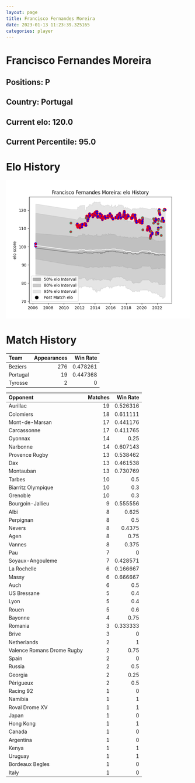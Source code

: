 ```yaml
---  
layout: page  
title: Francisco Fernandes Moreira  
date: 2023-01-13 11:23:39.325165  
categories: player  
---
```

# Francisco Fernandes Moreira

## Positions: P

## Country: Portugal

## Current elo: 120.0

## Current Percentile: 95.0

# Elo History


![elo history](history_FranciscoFernandesMoreira.png)
# Match History


| Team     |   Appearances |   Win Rate |
|:---------|--------------:|-----------:|
| Beziers  |           276 |   0.478261 |
| Portugal |            19 |   0.447368 |
| Tyrosse  |             2 |   0        |

| Opponent                   |   Matches |   Win Rate |
|:---------------------------|----------:|-----------:|
| Aurillac                   |        19 |   0.526316 |
| Colomiers                  |        18 |   0.611111 |
| Mont-de-Marsan             |        17 |   0.441176 |
| Carcassonne                |        17 |   0.411765 |
| Oyonnax                    |        14 |   0.25     |
| Narbonne                   |        14 |   0.607143 |
| Provence Rugby             |        13 |   0.538462 |
| Dax                        |        13 |   0.461538 |
| Montauban                  |        13 |   0.730769 |
| Tarbes                     |        10 |   0.5      |
| Biarritz Olympique         |        10 |   0.3      |
| Grenoble                   |        10 |   0.3      |
| Bourgoin-Jallieu           |         9 |   0.555556 |
| Albi                       |         8 |   0.625    |
| Perpignan                  |         8 |   0.5      |
| Nevers                     |         8 |   0.4375   |
| Agen                       |         8 |   0.75     |
| Vannes                     |         8 |   0.375    |
| Pau                        |         7 |   0        |
| Soyaux-Angouleme           |         7 |   0.428571 |
| La Rochelle                |         6 |   0.166667 |
| Massy                      |         6 |   0.666667 |
| Auch                       |         6 |   0.5      |
| US Bressane                |         5 |   0.4      |
| Lyon                       |         5 |   0.4      |
| Rouen                      |         5 |   0.6      |
| Bayonne                    |         4 |   0.75     |
| Romania                    |         3 |   0.333333 |
| Brive                      |         3 |   0        |
| Netherlands                |         2 |   1        |
| Valence Romans Drome Rugby |         2 |   0.75     |
| Spain                      |         2 |   0        |
| Russia                     |         2 |   0.5      |
| Georgia                    |         2 |   0.25     |
| Périgueux                  |         2 |   0.5      |
| Racing 92                  |         1 |   0        |
| Namibia                    |         1 |   1        |
| Roval Drome XV             |         1 |   1        |
| Japan                      |         1 |   0        |
| Hong Kong                  |         1 |   1        |
| Canada                     |         1 |   0        |
| Argentina                  |         1 |   0        |
| Kenya                      |         1 |   1        |
| Uruguay                    |         1 |   1        |
| Bordeaux Begles            |         1 |   0        |
| Italy                      |         1 |   0        |
